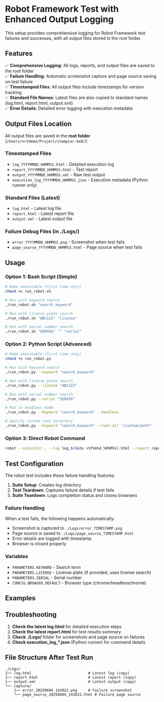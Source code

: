 # Robot Framework Test with Enhanced Output Logging

This setup provides comprehensive logging for Robot Framework test failures and successes, with all output files stored in the root folder.

## Features

✅ **Comprehensive Logging**: All logs, reports, and output files are saved to the root folder  
✅ **Failure Handling**: Automatic screenshot capture and page source saving on test failure  
✅ **Timestamped Files**: All output files include timestamps for version tracking  
✅ **Standard File Names**: Latest files are also copied to standard names (log.html, report.html, output.xml)  
✅ **Error Details**: Detailed error logging with execution metadata  

## Output Files Location

All output files are saved in the **root folder** (`/Users/nrtdemo/Project/stampcar-be8/`):

### Timestamped Files
- `log_YYYYMMDD_HHMMSS.html` - Detailed execution log
- `report_YYYYMMDD_HHMMSS.html` - Test report
- `output_YYYYMMDD_HHMMSS.xml` - Raw test output
- `execution_log_YYYYMMDD_HHMMSS.json` - Execution metadata (Python runner only)

### Standard Files (Latest)
- `log.html` - Latest log file
- `report.html` - Latest report file  
- `output.xml` - Latest output file

### Failure Debug Files (in ./Logs/)
- `error_YYYYMMDD_HHMMSS.png` - Screenshot when test fails
- `page_source_YYYYMMDD_HHMMSS.html` - Page source when test fails

## Usage

### Option 1: Bash Script (Simple)
```bash
# Make executable (first time only)
chmod +x run_robot.sh

# Run with keyword search
./run_robot.sh "search_keyword"

# Run with license plate search  
./run_robot.sh "ABC123" "license"

# Run with serial number search
./run_robot.sh "SER456" "" "serial"
```

### Option 2: Python Script (Advanced)
```bash
# Make executable (first time only)
chmod +x run_robot.py

# Run with keyword search
./run_robot.py --keyword "search_keyword"

# Run with license plate search
./run_robot.py --license "ABC123"

# Run with serial number search  
./run_robot.py --serial "SER456"

# Run in headless mode
./run_robot.py --keyword "search_keyword" --headless

# Specify custom root directory
./run_robot.py --keyword "search_keyword" --root-dir "/custom/path"
```

### Option 3: Direct Robot Command
```bash
robot --outputdir . --log log_$(date +%Y%m%d_%H%M%S).html --report report_$(date +%Y%m%d_%H%M%S).html --output output_$(date +%Y%m%d_%H%M%S).xml --loglevel INFO --variable PARAMETERS.KEYWORD:"your_keyword" stampcar-be8.robot
```

## Test Configuration

The robot test includes these failure handling features:

1. **Suite Setup**: Creates log directory
2. **Test Teardown**: Captures failure details if test fails
3. **Suite Teardown**: Logs completion status and closes browsers

### Failure Handling
When a test fails, the following happens automatically:
- Screenshot is captured to `./Logs/error_TIMESTAMP.png`
- Page source is saved to `./Logs/page_source_TIMESTAMP.html`  
- Error details are logged with timestamp
- Browser is closed properly

### Variables
- `PARAMETERS.KEYWORD` - Search term
- `PARAMETERS.LICENSE` - License plate (if provided, uses license search)
- `PARAMETERS.SERIAL` - Serial number  
- `CONFIG.BROWSER.DEFAULT` - Browser type (chrome/headlesschrome)

## Examples

## Troubleshooting

1. **Check the latest log.html** for detailed execution steps
2. **Check the latest report.html** for test results summary
3. **Check ./Logs/** folder for screenshots and page source on failures
4. **Check execution_log_*.json** (Python runner) for command details

## File Structure After Test Run

```
./Logs/
├── log.html                          # Latest log (copy)
├── report.html                       # Latest report (copy)
├── output.xml                        # Latest output (copy)
└── Capture/
    ├── error_20250604_143022.png     # Failure screenshot
    └── page_source_20250604_143022.html # Failure page source
```
